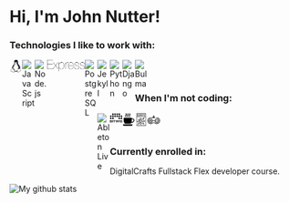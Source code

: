 # Hi, I'm John Nutter!


### Technologies I like to work with: 

<img align="left" alt="Linux" width="22px" src="https://github.com/jnutterdev/simple-icons/blob/develop/icons/linux.svg" />
<img align="left" alt="JavaScript" width="22px" src="https://github.com/jnutterdev/simple-icons/blob/develop/icons/javascript.svg" />
<img align="left" alt="Node.js" width="22px" src="https://github.com/jnutterdev/simple-icons/blob/develop/icons/node-dot-js.svg" />
<img align="left" alt="Express.js" width="66px" src="https://github.com/jnutterdev/jnutterdev/blob/master/express.svg" />
<img align="left" alt="PostgreSQL" width="22px" src="https://github.com/jnutterdev/simple-icons/blob/develop/icons/postgresql.svg" />
<img align="left" alt="Jekyll" width="22px" src="https://github.com/jnutterdev/simple-icons/blob/develop/icons/jekyll.svg" />
<img align="left" alt="Python" width="22px" src="https://github.com/jnutterdev/simple-icons/blob/develop/icons/python.svg" />
<img align="left" alt="Django" width="22px" src="https://github.com/jnutterdev/simple-icons/blob/develop/icons/django.svg" />
<img align="left" alt="Bulma" width="22px" src="https://github.com/jnutterdev/simple-icons/blob/develop/icons/bulma.svg" />


<br><br>
### When I'm not coding: 

<img align="left" alt="Ableton Live" width="22px" src="https://github.com/jnutterdev/simple-icons/blob/develop/icons/abletonlive.svg" />
<img align="left" alt="Bitwig" width="22px" src="https://github.com/jnutterdev/simple-icons/blob/develop/icons/BW_Logo_Header.svg" />
<img align="left" alt="Coffee" width="22px" src="https://github.com/jnutterdev/jnutterdev/blob/master/chocolate.svg" />
<img align="left" alt="Comic books" width="22px" src="https://github.com/jnutterdev/jnutterdev/blob/master/comic.svg" />
<img align="left" alt="Video games" width="22px" src="https://github.com/jnutterdev/jnutterdev/blob/master/video-games.svg" />


<br><br>
### Currently enrolled in:

DigitalCrafts Fullstack Flex developer course.

![My github stats](https://github-readme-stats.vercel.app/api?username=jnutterdev&show_icons=true&theme=synthwave)
